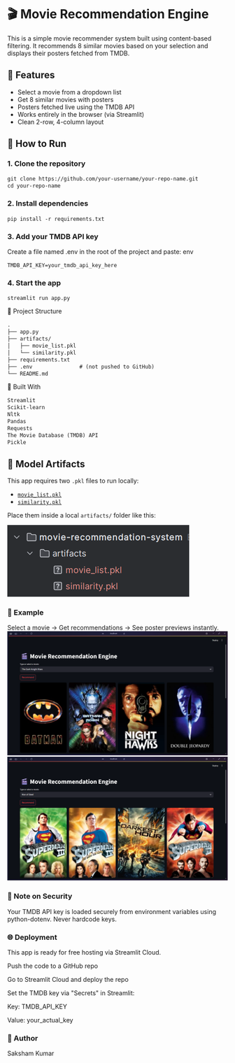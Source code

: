 # 🎬 Movie Recommendation Engine

This is a simple movie recommender system built using content-based filtering. It recommends 8 similar movies based on your selection and displays their posters fetched from TMDB.

## 🔧 Features

- Select a movie from a dropdown list
- Get 8 similar movies with posters
- Posters fetched live using the TMDB API
- Works entirely in the browser (via Streamlit)
- Clean 2-row, 4-column layout

## 🚀 How to Run

### 1. Clone the repository
```
git clone https://github.com/your-username/your-repo-name.git
cd your-repo-name
```

### 2. Install dependencies
```
pip install -r requirements.txt
```

### 3. Add your TMDB API key
Create a file named .env in the root of the project and paste:
env
```angular2html
TMDB_API_KEY=your_tmdb_api_key_here
```

### 4. Start the app
```angular2html
streamlit run app.py
```

📁 Project Structure
```angular2html
.
├── app.py
├── artifacts/
│   ├── movie_list.pkl
│   └── similarity.pkl
├── requirements.txt
├── .env               # (not pushed to GitHub)
└── README.md
```


🧠 Built With
```angular2html
Streamlit
Scikit-learn
Nltk
Pandas
Requests
The Movie Database (TMDB) API
Pickle 
```
## 🧠 Model Artifacts

This app requires two `.pkl` files to run locally:

- [`movie_list.pkl`]([https://drive.google.com/file/d/10-fy6yDd5ijhwn9keAe7oGU1MBXhO178/view?usp=sharing](https://huggingface.co/datasets/saakshammm/movie-rec-artifacts/blob/main/movie_list.pkl))
- [`similarity.pkl`]([https://drive.google.com/file/d/102huNjyF6_IIhDuR3HxX-oNsbFb6j9Y_/view?usp=sharing](https://huggingface.co/datasets/saakshammm/movie-rec-artifacts/blob/main/similarity.pkl))

Place them inside a local `artifacts/` folder like this:

![img_2.png](img_2.png)

### 📸 Example
Select a movie → Get recommendations → See poster previews instantly.
![img.png](img.png)
![img_1.png](img_1.png)

### 🔐 Note on Security
Your TMDB API key is loaded securely from environment variables using python-dotenv. Never hardcode keys.

### 🌐 Deployment
This app is ready for free hosting via Streamlit Cloud.

Push the code to a GitHub repo

Go to Streamlit Cloud and deploy the repo

Set the TMDB key via "Secrets" in Streamlit:

Key: TMDB_API_KEY

Value: your_actual_key

### 👤 Author
Saksham Kumar

